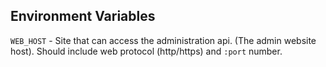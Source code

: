 ## Environment Variables

`WEB_HOST` - Site that can access the administration api. (The admin website host).
Should include web protocol (http/https) and `:port` number.
